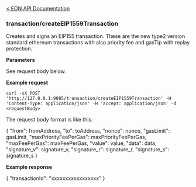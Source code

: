 [&lt; EON API Documentation](/doc/api/index.md) 
### transaction/createEIP1559Transaction

Creates and signs an EIP155 transaction.
These are the new type2 version standard ethereum transactions with also priority fee and gasTip with replay protection.

**Parameters**

See request body below.

**Example request**

    curl -sX POST 'http://127.0.0.1:9085/transaction/createEIP1559Transaction' -H 'Content-Type: application/json' -H 'accept: application/json' -d <requestBody>

The request body format is like this:

{
        "from": fromAddress,
        "to": toAddress,
        "nonce": nonce,
        "gasLimit": gasLimit,
        "maxPriorityFeePerGas": maxPriorityFeePerGas,
        "maxFeePerGas": maxFeePerGas,
        "value": value,
        "data": data,
        "signature_v": signature_v,
        "signature_r": signature_r,
        "signature_s": signature_s
    }

**Example response**

{
    "transactionId": "xxxxxxxxxxxxxxxxx"
}